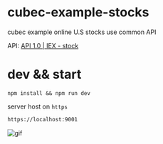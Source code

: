 # cubec-example-stocks

cubec example online U.S stocks use common API

API: [API 1.0 | IEX - stock](https://iextrading.com/developer/docs/)

# dev && start
```shell
npm install && npm run dev
```

server host on ``https``

```txt
https://localhost:9001
```

![gif](https://s2.ax1x.com/2019/04/13/ALJAHK.gif)
